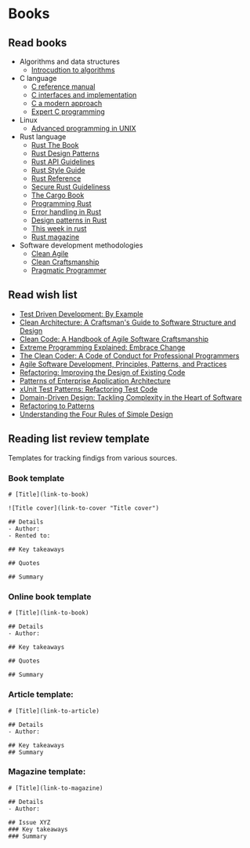 # Books

## Read books

- Algorithms and data structures
    - [Introcudtion to algorithms](./introduction-to-algorithms.md)
- C language
    - [C reference manual](./c-reference-manual.md)
    - [C interfaces and implementation](./c-interfaces-and-implementations.md)
    - [C a modern approach](./c-a-modern-approach.md)
    - [Expert C programming](./expert-c-programming.md)
- Linux
    - [Advanced programming in UNIX](./advanced-programming-in-unix.md)
- Rust language
    - [Rust The Book](./rust-the-book.md)
    - [Rust Design Patterns](./rust-design-patterns.md)
    - [Rust API Guidelines](./rust-api-guidelines.md)
    - [Rust Style Guide](./the-rust-style-guide.md)
    - [Rust Reference](./rust-reference.md)
    - [Secure Rust Guideliness](./secure-rust-guidelines.md)
    - [The Cargo Book](./the-cargo-book.md)
    - [Programming Rust](./programming-rust.md)
    - [Error handling in Rust](./error-handling-in-rust.md)
    - [Design patterns in Rust](./design-patterns-in-rust.md)
    - [This week in rust](./this-week-in-rust.md) 
    - [Rust magazine](./rust-magazine.md)
- Software development methodologies
    - [Clean Agile](./clean-agile.md)
    - [Clean Craftsmanship](./clean-craftsmanship.md)
    - [Pragmatic Programmer](./pragmatic-programmer.md)

## Read wish list
- [Test Driven Development: By Example](whish-list/test-driven-development.md)
- [Clean Architecture: A Craftsman's Guide to Software Structure and Design](whish-list/clean-architecture.md)
- [Clean Code: A Handbook of Agile Software Craftsmanship](whish-list/clean-code.md)
- [Extreme Programming Explained: Embrace Change](whish-list/extreme-programming.md)
- [The Clean Coder: A Code of Conduct for Professional Programmers](whish-list/clean-coder.md)
- [Agile Software Development, Principles, Patterns, and Practices](whish-list/agile-software-development.md)
- [Refactoring: Improving the Design of Existing Code](whish-list/refactoring.md)
- [Patterns of Enterprise Application Architecture](whish-list/patterns-of-enterprise-apps.md)
- [xUnit Test Patterns: Refactoring Test Code](whish-list/xunit-test-patterns.md)
- [Domain-Driven Design: Tackling Complexity in the Heart of Software](whish-list/domain-driven-design.md)
- [Refactoring to Patterns](whish-list/refactoring-to-patterns.md)
- [Understanding the Four Rules of Simple Design](whish-list/understanding-four-rules-of-simple-design.md)

## Reading list review template
Templates for tracking findigs from various sources.

### Book template
```
# [Title](link-to-book)

![Title cover](link-to-cover "Title cover")

## Details
- Author:
- Rented to:

## Key takeaways

## Quotes

## Summary
```

### Online book template
```
# [Title](link-to-book)

## Details
- Author:

## Key takeaways

## Quotes

## Summary
```

### Article template:
```
# [Title](link-to-article)

## Details
- Author:

## Key takeaways
## Summary
```

### Magazine template:
```
# [Title](link-to-magazine)

## Details
- Author:

## Issue XYZ
### Key takeaways
### Summary
```
